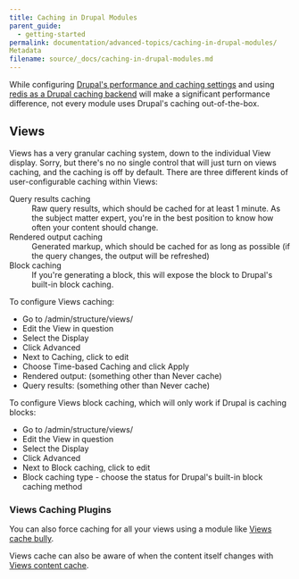 ```yaml
---
title: Caching in Drupal Modules
parent_guide:
  - getting-started
permalink: documentation/advanced-topics/caching-in-drupal-modules/
Metadata
filename: source/_docs/caching-in-drupal-modules.md
---
```


While configuring [Drupal's performance and caching settings](/documentation/running-drupal/drupal-s-performance-and-caching-settings/) and using [redis as a Drupal caching backend](/documentation/howto/redis-as-a-caching-backend/) will make a significant performance difference, not every module uses Drupal's caching out-of-the-box.

## Views

Views has a very granular caching system, down to the individual View display. Sorry, but there's no no single control that will just turn on views caching, and the caching is off by default. There are three different kinds of user-configurable caching within Views:

<dl>
	<dt>Query results caching</dt>
	<dd>Raw query results, which should be cached for at least 1 minute. As the subject matter expert, you're in the best position to know how often your content should change.</dd>
	<dt>Rendered output caching</dt>
	<dd>Generated markup, which should be cached for as long as possible (if the query changes, the output will be refreshed)</dd>
	<dt>Block caching</dt>
	<dd>If you're generating a block, this will expose the block to Drupal's built-in block caching.</dd>
</dl>

To configure Views caching:

- Go to /admin/structure/views/
- Edit the View in question
- Select the Display
- Click Advanced
- Next to Caching, click to edit
- Choose Time-based Caching and click Apply
- Rendered output: (something other than Never cache)
- Query results: (something other than Never cache)

To configure Views block caching, which will only work if Drupal is caching blocks:

- Go to /admin/structure/views/
- Edit the View in question
- Select the Display
- Click Advanced
- Next to Block caching, click to edit
- Block caching type - choose the status for Drupal's built-in block caching method

### Views Caching Plugins

You can also force caching for all your views using a module like [Views cache bully](https://drupal.org/project/views_cache_bully).

Views cache can also be aware of when the content itself changes with [Views content cache](https://drupal.org/project/views_content_cache).
